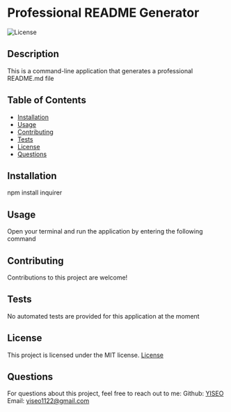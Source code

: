 
# Professional README Generator

![License](https://img.shields.io/badge/license-MIT-blue.svg) 

## Description
This is a command-line application that generates a professional README.md file

## Table of Contents
- [Installation](#installation)
- [Usage](#usage)
- [Contributing](#contributing)
- [Tests](#tests)
- [License](#License)
- [Questions](#questions)

## Installation
npm install inquirer

## Usage
Open your terminal and run the application by entering the following command

## Contributing
Contributions to this project are welcome!

## Tests
No automated tests are provided for this application at the moment

## License
This project is licensed under the MIT license.
[License](#license)

## Questions
For questions about this project, feel free to reach out to me:
Github: [YISEO](https://github.com/YISEO)
Email: yiseo1122@gmail.com
